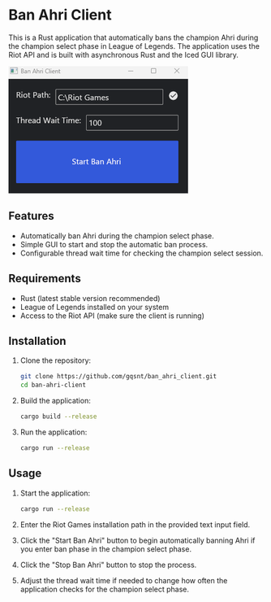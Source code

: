 # Ban Ahri Client

This is a Rust application that automatically bans the champion Ahri during the champion select phase in League of Legends. The application uses the Riot API and is built with asynchronous Rust and the Iced GUI library.


![Alt text](images/client.png)

## Features

- Automatically ban Ahri during the champion select phase.
- Simple GUI to start and stop the automatic ban process.
- Configurable thread wait time for checking the champion select session.

## Requirements

- Rust (latest stable version recommended)
- League of Legends installed on your system
- Access to the Riot API (make sure the client is running)

## Installation

1. Clone the repository:

    ```sh
    git clone https://github.com/gqsnt/ban_ahri_client.git
    cd ban-ahri-client
    ```

2. Build the application:

    ```sh
    cargo build --release
    ```

3. Run the application:

    ```sh
    cargo run --release
    ```

## Usage

1. Start the application:

    ```sh
    cargo run --release
    ```

2. Enter the Riot Games installation path in the provided text input field.

3. Click the "Start Ban Ahri" button to begin automatically banning Ahri if you enter ban phase in the champion select phase.

4. Click the "Stop Ban Ahri" button to stop the process.

5. Adjust the thread wait time if needed to change how often the application checks for the champion select phase.



